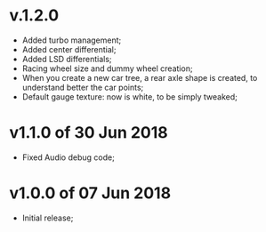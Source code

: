 # v.1.2.0 
- Added turbo management;
- Added center differential;
- Added LSD differentials;
- Racing wheel size and dummy wheel creation;
- When you create a new car tree, a rear axle shape is created, to understand better the car points;
- Default gauge texture: now is white, to be simply tweaked;

# v1.1.0 of 30 Jun 2018
- Fixed Audio debug code;

# v1.0.0 of 07 Jun 2018
- Initial release;
